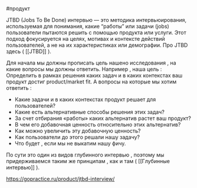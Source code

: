 #продукт 

JTBD (Jobs To Be Done) интервью — это методика интервьюирования, используемая для понимания, какие “работы” или задачи (jobs) пользователи пытаются решить с помощью продукта или услуги. Этот подход фокусируется на целях, мотивах и контексте действий пользователей, а не на их характеристиках или демографии. Про JTBD здесь ( [[JTBD]] ).

Для начала мы должны прописать цель нашено исследования , на какие вопросы мы должны ответить. Например , наша цель :  Определить в рамках решения каких задач и в каких контекстах ваш продукт достиг product/market fit. А вопросы на которые мы хотим ответить : 
- Какие задачи и в каких контекстах продукт решает для пользователей?
- Какие есть альтернативные способы решения этих задач?
- За счет отбирания «работы» каких альтернатив растет ваш продукт?
- В чем его добавочная ценность относительно этих альтернатив?
- Как можно увеличить эту добавочную ценность?
- Как пользователи до этого решали нашу задачу? 
- Что будет , если мы не выкатим нашу фичу. 

По сути это один из видов глубинного интервью , поэтому мы придерживаемся таким же принципам , как и там ( [[Глубинные интервью]] ). 






https://gopractice.ru/product/jtbd-interview/
